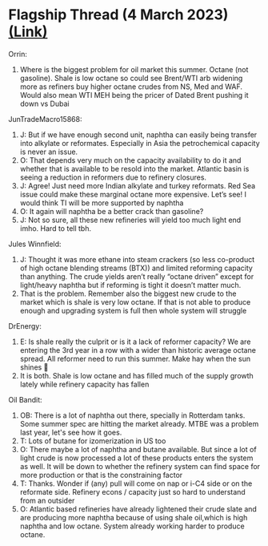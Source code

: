 # Flagship Thread (4 March 2023) [(Link)](https://twitter.com/Big_Orrin/status/1764676050108211474)

Orrin:

1. Where is the biggest problem for oil market this summer. Octane (not gasoline). Shale is low octane so could see Brent/WTI arb widening more as refiners buy higher octane crudes from NS, Med and WAF. Would also mean WTI MEH being the pricer of Dated Brent pushing it down vs Dubai

JunTradeMacro15868:

1. J: But if we have enough second unit, naphtha can easily being transfer into alkylate or reformates. Especially in Asia the petrochemical capacity is never an issue.
2. O: That depends very much on the capacity availability to do it and whether that is available to be resold into the market. Atlantic basin is seeing a reduction in reformers due to refinery closures.
3. J: Agree! Just need more Indian alkylate and turkey reformats. Red Sea issue could make these marginal octane more expensive. Let’s see! I would think TI will be more supported by naphtha
4. O: It again will naphtha be a better crack than gasoline?
5. J: Not so sure, all these new refineries will yield too much light end imho. Hard to tell tbh.


Jules Winnfield:

1. J: Thought it was more ethane into steam crackers (so less co-product of high octane blending streams (BTX)) and limited reforming capacity than anything. The crude yields aren’t really “octane driven” except for light/heavy naphtha but if reforming is tight it doesn’t matter much.
2. That is the problem. Remember also the biggest new crude to the market which is shale is very low octane. If that is not able to produce enough and upgrading system is full then whole system will struggle

DrEnergy:

1. E: Is shale really the culprit or is it a lack of reformer capacity? We are entering the 3rd year in a row with a wider than historic average octane spread. All reformer need to run this summer. Make hay when the sun shines 🤑
2. It is both. Shale is low octane and has filled much of the supply growth lately while refinery capacity has fallen

Oil Bandit:

1. OB: There is a lot of naphtha out there, specially in Rotterdam tanks. Some summer spec are hitting the market already. MTBE was a problem last year, let's see how it goes.
2. T: Lots of butane for izomerization in US too
3. O: There maybe a lot of naphtha and butane available. But since a lot of light crude is now processed a lot of these products enters the system as well. It will be down to whether the refinery system can find space for more production or that is the constraining factor
4. T: Thanks. Wonder if (any) pull will come on nap or i-C4 side or on the reformate side. Refinery econs / capacity just so hard to understand from an outsider
5. O: Atlantic based refineries have already lightened their crude slate and are producing more naphtha because of using shale oil,which is high naphtha and low octane. System already working harder to produce octane.